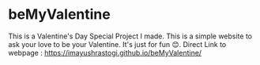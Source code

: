 # beMyValentine
This is a Valentine's Day Special Project I made.
This is a simple website to ask your love to be your Valentine.
It's just for fun 😊.
Direct Link to webpage : https://imayushrastogi.github.io/beMyValentine/
